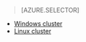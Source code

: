 > [AZURE.SELECTOR]
- [Windows cluster](hdinsight-develop-deploy-java-mapreduce)
- [Linux cluster](hdinsight-develop-deploy-java-mapreduce-linux)
